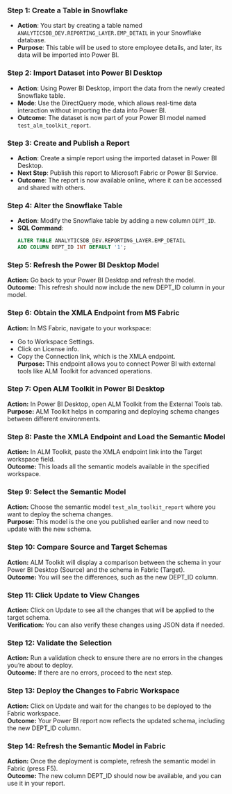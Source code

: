 
### Step 1: Create a Table in Snowflake
- **Action**: You start by creating a table named `ANALYTICSDB_DEV.REPORTING_LAYER.EMP_DETAIL` in your Snowflake database. 
- **Purpose**: This table will be used to store employee details, and later, its data will be imported into Power BI.

### Step 2: Import Dataset into Power BI Desktop
- **Action**: Using Power BI Desktop, import the data from the newly created Snowflake table. 
- **Mode**: Use the DirectQuery mode, which allows real-time data interaction without importing the data into Power BI.
- **Outcome**: The dataset is now part of your Power BI model named `test_alm_toolkit_report`.

### Step 3: Create and Publish a Report
- **Action**: Create a simple report using the imported dataset in Power BI Desktop.
- **Next Step**: Publish this report to Microsoft Fabric or Power BI Service.
- **Outcome**: The report is now available online, where it can be accessed and shared with others.

### Step 4: Alter the Snowflake Table
- **Action**: Modify the Snowflake table by adding a new column `DEPT_ID`.
- **SQL Command**: 
  ```sql
  ALTER TABLE ANALYTICSDB_DEV.REPORTING_LAYER.EMP_DETAIL 
  ADD COLUMN DEPT_ID INT DEFAULT '1';
  ```

### Step 5: Refresh the Power BI Desktop Model
**Action:** Go back to your Power BI Desktop and refresh the model.  
**Outcome:** This refresh should now include the new DEPT_ID column in your model.

### Step 6: Obtain the XMLA Endpoint from MS Fabric
**Action:** In MS Fabric, navigate to your workspace:  
- Go to Workspace Settings.  
- Click on License info.  
- Copy the Connection link, which is the XMLA endpoint.  
**Purpose:** This endpoint allows you to connect Power BI with external tools like ALM Toolkit for advanced operations.

### Step 7: Open ALM Toolkit in Power BI Desktop
**Action:** In Power BI Desktop, open ALM Toolkit from the External Tools tab.  
**Purpose:** ALM Toolkit helps in comparing and deploying schema changes between different environments.

### Step 8: Paste the XMLA Endpoint and Load the Semantic Model
**Action:** In ALM Toolkit, paste the XMLA endpoint link into the Target workspace field.  
**Outcome:** This loads all the semantic models available in the specified workspace.

### Step 9: Select the Semantic Model
**Action:** Choose the semantic model `test_alm_toolkit_report` where you want to deploy the schema changes.  
**Purpose:** This model is the one you published earlier and now need to update with the new schema.

### Step 10: Compare Source and Target Schemas
**Action:** ALM Toolkit will display a comparison between the schema in your Power BI Desktop (Source) and the schema in Fabric (Target).  
**Outcome:** You will see the differences, such as the new DEPT_ID column.

### Step 11: Click Update to View Changes
**Action:** Click on Update to see all the changes that will be applied to the target schema.  
**Verification:** You can also verify these changes using JSON data if needed.

### Step 12: Validate the Selection
**Action:** Run a validation check to ensure there are no errors in the changes you’re about to deploy.  
**Outcome:** If there are no errors, proceed to the next step.

### Step 13: Deploy the Changes to Fabric Workspace
**Action:** Click on Update and wait for the changes to be deployed to the Fabric workspace.  
**Outcome:** Your Power BI report now reflects the updated schema, including the new DEPT_ID column.

### Step 14: Refresh the Semantic Model in Fabric
**Action:** Once the deployment is complete, refresh the semantic model in Fabric (press F5).  
**Outcome:** The new column DEPT_ID should now be available, and you can use it in your report.
